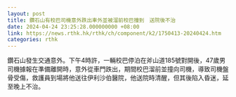 ```yaml
---
layout: post
title: 鑽石山有校巴司機意外跌出車外並被溜前校巴撞到　送院後不治
date: 2024-04-24 23:25:28.000000000 +08:00
link: https://news.rthk.hk/rthk/ch/component/k2/1750413-20240424.htm
categories: rthk
---
```


鑽石山發生交通意外。下午4時許，一輛校巴停泊在斧山道185號對開後，47歲男司機據報在準備離開時，意外從車門跌出，期間校巴溜前並撞向司機，導致司機盤骨受傷，救護員到場將他送往伊利沙伯醫院，他送院時清醒，但其後陷入昏迷，延至晚上不治。
